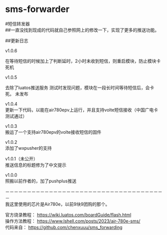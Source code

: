 # sms-forwarder
#短信转发器    
##一直没找到现成的代码就自己参照网上的修改一下，实现了更多的推送功能。    
    
##更新日志

v1.0.6

在等待短信的时候加上了判断延时，2小时未收到短信，则重启模块，防止模块卡死机

v1.0.5

去除了luatos推送服务
测试时发现问题，模块在一段长时间等待短信后，会卡死。
未发布

v1.0.4     
更新一下代码，以能在air780epv上运行，并且支持volte短信接收（中国广电卡测试通过）

v1.0.3     
搬运了一个支持air780epv的volte接收短信的固件
    
v1.0.2     
添加了wxpusher的支持     
     
v1.0.1（未公开）　  
推送信息的标题修为了中文提示     
    
v1.0.0     
照搬以前作者的，加了pushplus推送     

－－－－－－－－－－－－－－－－－－－－－－－－－－－－－－－－－－－－－    
我这里使用的芯片是Air780e，以前9块9团购的那个。    
    
官方烧录教程： https://wiki.luatos.com/boardGuide/flash.html    
操作方法教程： https://www.lshell.com/posts/2023/air-780e-sms/    
代码来自： https://github.com/chenxuuu/sms_forwarding    


